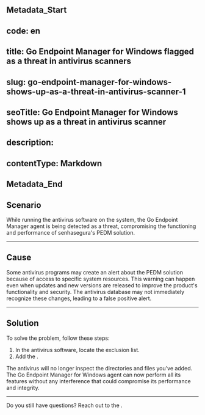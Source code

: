 ## Metadata_Start 
## code: en
## title: Go Endpoint Manager for Windows flagged as a threat in antivirus scanners 
## slug: go-endpoint-manager-for-windows-shows-up-as-a-threat-in-antivirus-scanner-1 
## seoTitle: Go Endpoint Manager for Windows shows up as a threat in antivirus scanner 
## description:  
## contentType: Markdown 
## Metadata_End
## Scenario

While running the antivirus software on the system, the Go Endpoint Manager agent is being detected as a threat, compromising the functioning and performance of senhasegura's PEDM solution.

* * *

## Cause

Some antivirus programs may create an alert about the PEDM solution because of access to specific system resources. This warning can happen even when updates and new versions are released to improve the product's functionality and security. The antivirus database may not immediately recognize these changes, leading to a false positive alert.

* * *

## Solution

To solve the problem, follow these steps:


1. In the antivirus software, locate the exclusion list.
2. Add the .


The antivirus will no longer inspect the directories and files you’ve added. The Go Endpoint Manager for Windows agent can now perform all its features without any interference that could compromise its performance and integrity.

* * *
Do you still have questions? Reach out to the .
